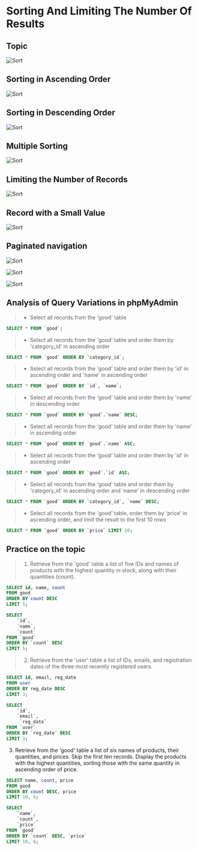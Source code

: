 # Sorting And Limiting The Number Of Results

## Topic
![Sort](../images/sort00.png)

## Sorting in Ascending Order
![Sort](../images/sort01.png)

## Sorting in Descending Order
![Sort](../images/sort02.png)

## Multiple Sorting
![Sort](../images/sort03.png)

## Limiting the Number of Records
![Sort](../images/sort04.png)

## Record with a Small Value
![Sort](../images/sort05.png)

## Paginated navigation
![Sort](../images/sort06.png)

![Sort](../images/sort08.png)

![Sort](../images/sort07.png)


## Analysis of Query Variations in phpMyAdmin

>- Select all records from the 'good' table
```sql
SELECT * FROM `good`;
```
>- Select all records from the 'good' table and order them by 'category_id' in ascending order
```sql
SELECT * FROM `good` ORDER BY `category_id`;
```
>- Select all records from the 'good' table and order them by 'id' in ascending order and 'name' in ascending order
```sql
SELECT * FROM `good` ORDER BY `id`, `name`;
```
>- Select all records from the 'good' table and order them by 'name' in descending order
```sql
SELECT * FROM `good` ORDER BY `good`.`name` DESC;
```
>- Select all records from the 'good' table and order them by 'name' in ascending order
```sql
SELECT * FROM `good` ORDER BY `good`.`name` ASC;
```
>- Select all records from the 'good' table and order them by 'id' in ascending order
```sql
SELECT * FROM `good` ORDER BY `good`.`id` ASC;
```
>- Select all records from the 'good' table and order them by 'category_id' in ascending order and 'name' in descending order
```sql
SELECT * FROM `good` ORDER BY `category_id`, `name` DESC;
```
>- Select all records from the 'good' table, order them by 'price' in ascending order, and limit the result to the first 10 rows
```sql
SELECT * FROM `good` ORDER BY `price` LIMIT 10;
```

## Practice on the topic

> 1. Retrieve from the 'good' table a list of five IDs and names of products with the highest quantity in stock, along with their quantities (count).

```sql
SELECT id, name, count
FROM good
ORDER BY count DESC
LIMIT 5;
```

```sql
SELECT
    `id`,
    `name`,
    `count`
FROM `good`
ORDER BY `count` DESC
LIMIT 5;
```

> 2. Retrieve from the 'user' table a list of IDs, emails, and registration dates of the three most recently registered users.

```sql
SELECT id, email, reg_date
FROM user
ORDER BY reg_date DESC
LIMIT 3;
```

```sql
SELECT
    `id`,
    `email`,
     `reg_date`
FROM `user`
ORDER BY `reg_date` DESC
LIMIT 3;
```

3. Retrieve from the 'good' table a list of six names of products, their quantities, and prices. Skip the first ten records. Display the products with the highest quantities, sorting those with the same quantity in ascending order of price.

```sql
SELECT name, count, price
FROM good
ORDER BY count DESC, price
LIMIT 10, 6;
```

```sql
SELECT
    `name`,
    `count`,
    `price`
FROM `good`
ORDER BY `count` DESC, `price`
LIMIT 10, 6;
```


